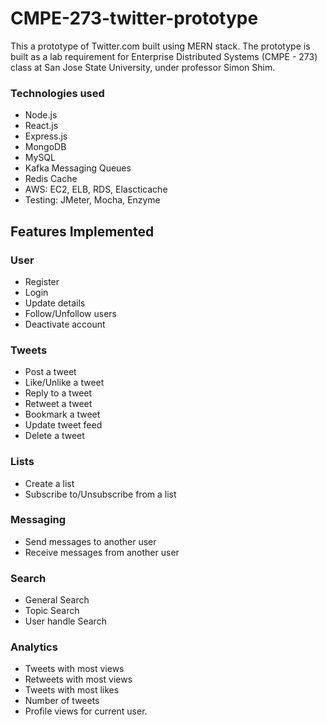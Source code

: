 # CMPE-273-twitter-prototype
This a prototype of Twitter.com built using MERN stack. The prototype is built as a lab requirement for Enterprise Distributed Systems (CMPE - 273) class at San Jose State University, under professor Simon Shim.

### Technologies used
* Node.js
* React.js
* Express.js
* MongoDB
* MySQL
* Kafka Messaging Queues
* Redis Cache
* AWS: EC2, ELB, RDS, Elascticache
* Testing: JMeter, Mocha, Enzyme

## Features Implemented
### User
* Register
* Login
* Update details
* Follow/Unfollow users
* Deactivate account

### Tweets
* Post a tweet
* Like/Unlike a tweet
* Reply to a tweet
* Retweet a tweet
* Bookmark a tweet
* Update tweet feed
* Delete a tweet

### Lists
* Create a list
* Subscribe to/Unsubscribe from a list

### Messaging
* Send messages to another user
* Receive messages from another user

### Search
* General Search
* Topic Search
* User handle Search

### Analytics
* Tweets with most views
* Retweets with most views
* Tweets with most likes
* Number of tweets
* Profile views for current user.
